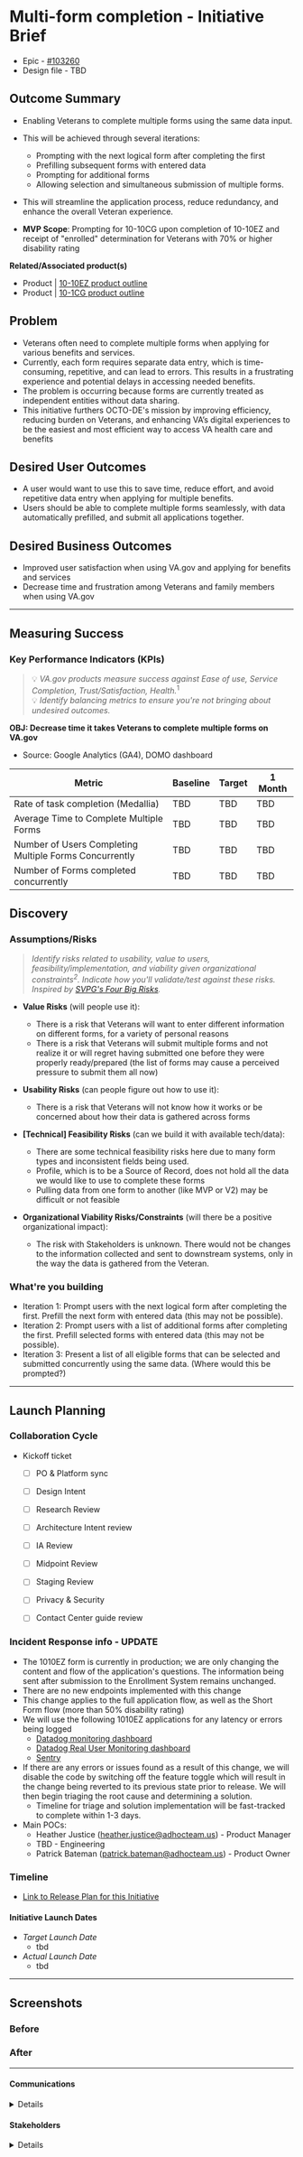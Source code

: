 # Multi-form completion - Initiative Brief
- Epic - [#103260](https://github.com/department-of-veterans-affairs/va.gov-team/issues/103260)
- Design file - TBD

## Outcome Summary
- Enabling Veterans to complete multiple forms using the same data input.
- This will be achieved through several iterations:
     - Prompting with the next logical form after completing the first
     - Prefilling subsequent forms with entered data
     - Prompting for additional forms
     - Allowing selection and simultaneous submission of multiple forms.
- This will streamline the application process, reduce redundancy, and enhance the overall Veteran experience.

- **MVP Scope**: Prompting for 10-10CG upon completion of 10-10EZ and receipt of "enrolled" determination for Veterans with 70% or higher disability rating

**Related/Associated product(s)**
- Product | [10-10EZ product outline](https://github.com/department-of-veterans-affairs/va.gov-team/blob/master/products/health-care/application/va-application/10-10EZ%20Health%20Care%20Application%20Product%20Outline.md)
- Product | [10-1CG product outline](https://github.com/department-of-veterans-affairs/va.gov-team/blob/master/products/caregivers/10-10CG%20Caregiver%20application%20product-outline.md)

## Problem
- Veterans often need to complete multiple forms when applying for various benefits and services.
- Currently, each form requires separate data entry, which is time-consuming, repetitive, and can lead to errors. This results in a frustrating experience and potential delays in accessing needed benefits.
- The problem is occurring because forms are currently treated as independent entities without data sharing.
- This initiative furthers OCTO-DE's mission by improving efficiency, reducing burden on Veterans, and enhancing VA’s digital experiences to be the easiest and most efficient way to access VA health care and benefits

## Desired User Outcomes
- A user would want to use this to save time, reduce effort, and avoid repetitive data entry when applying for multiple benefits.
- Users should be able to complete multiple forms seamlessly, with data automatically prefilled, and submit all applications together.

## Desired Business Outcomes
- Improved user satisfaction when using VA.gov and applying for benefits and services
- Decrease time and frustration among Veterans and family members when using VA.gov

---
## Measuring Success

### Key Performance Indicators (KPIs)
> 💡 *VA.gov products measure success against Ease of use, Service Completion, Trust/Satisfaction, Health.*<sup>1</sup>\
> 💡 *Identify balancing metrics to ensure you're not bringing about undesired outcomes.*

**OBJ: Decrease time it takes Veterans to complete multiple forms on VA.gov**
- Source: Google Analytics (GA4), DOMO dashboard

| Metric| Baseline | Target | 1 Month|
|-------| ------- | ------- | -------|
|Rate of task completion (Medallia) | TBD | TBD | TBD|
|Average Time to Complete Multiple Forms | TBD | TBD | TBD|
|Number of Users Completing Multiple Forms Concurrently | TBD | TBD | TBD|
|Number of Forms completed concurrently | TBD | TBD | TBD|

## Discovery
### Assumptions/Risks
> *Identify risks related to usability, value to users, feasibility/implementation, and viability given organizational constraints<sup>2</sup>. 
> Indicate how you'll validate/test against these risks. Inspired by [SVPG's Four Big Risks](https://www.svpg.com/four-big-risks/).*

- **Value Risks** (will people use it): 
  - There is a risk that Veterans will want to enter different information on different forms, for a variety of personal reasons
  - There is a risk that Veterans will submit multiple forms and not realize it or will regret having submitted one before they were properly ready/prepared (the list of forms may cause a perceived pressure to submit them all now)
- **Usability Risks** (can people figure out how to use it):
  - There is a risk that Veterans will not know how it works or be concerned about how their data is gathered across forms
- **[Technical] Feasibility Risks** (can we build it with available tech/data):
  - There are some technical feasibility risks here due to many form types and inconsistent fields being used.
  - Profile, which is to be a Source of Record, does not hold all the data we would like to use to complete these forms
  - Pulling data from one form to another (like MVP or V2) may be difficult or not feasible
  
- **Organizational Viability Risks/Constraints** (will there be a positive organizational impact):
  - The risk with Stakeholders is unknown.  There would not be changes to the information collected and sent to downstream systems, only in the way the data is gathered from the Veteran.

### What're you building
- Iteration 1: Prompt users with the next logical form after completing the first. Prefill the next form with entered data (this may not be possible).
- Iteration 2: Prompt users with a list of additional forms after completing the first. Prefill selected forms with entered data (this may not be possible).
- Iteration 3: Present a list of all eligible forms that can be selected and submitted concurrently using the same data. (Where would this be prompted?)

--- 

## Launch Planning
### Collaboration Cycle

- Kickoff ticket
   - [ ] PO & Platform sync
   - [ ] Design Intent
   - [ ]  Research Review
   - [ ]  Architecture Intent review
   - [ ]  IA Review
   - [ ]  Midpoint Review
   - [ ]  Staging Review
   - [ ]  Privacy & Security
   - [ ]  Contact Center guide review


### Incident Response info - UPDATE
- The 1010EZ form is currently in production; we are only changing the content and flow of the application's questions.  The information being sent after submission to the Enrollment System remains unchanged.
- There are no new endpoints implemented with this change
- This change applies to the full application flow, as well as the Short Form flow (more than 50% disability rating) 
- We will use the following 1010EZ applications for any latency or errors being logged
     - [Datadog monitoring dashboard](https://app.datadoghq.com/dashboard/8it-wik-f5q/vsa-1010-team)
     - [Datadog Real User Monitoring dashboard](https://vagov.ddog-gov.com/rum/performance-monitoring?query=%40application.id%3A9d5155fd-8623-4bc9-8580-ad8ec2cdd7fa&from_ts=1687971959215&to_ts=1688058359215&live=true)
     - [Sentry](http://sentry.vfs.va.gov/organizations/vsp/issues/)
- If there are any errors or issues found as a result of this change, we will disable the code by switching off the feature toggle which will result in the change being reverted to its previous state prior to release.  We will then begin triaging the root cause and determining a solution.
     - Timeline for triage and solution implementation will be fast-tracked to complete within 1-3 days.
- Main POCs:
     - Heather Justice (heather.justice@adhocteam.us) - Product Manager
     - TBD - Engineering
     - Patrick Bateman (patrick.bateman@adhocteam.us) - Product Owner

### Timeline 

* [Link to Release Plan for this Initiative](TBD)

#### Initiative Launch Dates
- *Target Launch Date*
  - tbd
- *Actual Launch Date* 
  - tbd

---
   
## Screenshots

### Before

### After

---

#### Communications

<details>

- Team Name: 10-10  Health Apps
- GitHub Label(s): 1010-team
- Slack channel:  1010-health-apps
- Product POCs: Heather Justice

</details>


#### Stakeholders
<details>
  
- Office/Department: OCTO-DE
- Contact(s): Patrick Bateman, Lauren Alexanderson
 
</details>

